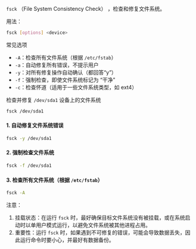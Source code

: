 `fsck` （File System Consistency Check） ，检查和修复文件系统。

用法：
```bash
fsck [options] <device>
```
常见选项
- `-A`：检查所有文件系统（根据 `/etc/fstab`）
- `-a`：自动修复所有错误，不提示用户
- `-y`：对所有修复操作自动确认（都回答“y”）
- `-f`：强制检查，即使文件系统标记为 “干净”
- `-c`：检查怀道（适用于一些文件系统类型，如 ext4）


检查并修复 `/dev/sda1` 设备上的文件系统
```bash
fsck /dev/sda1
```

#### 1. 自动修复文件系统错误
```bash
fsck -y /dev/sda1
```

#### 2. 强制检查文件系统
```bash
fsck -f /dev/sda1
```

#### 3. 检查所有文件系统（根据 `/etc/fstab`）
```bash
fsck -A
```

注意：
1. 挂载状态：在运行 `fsck` 时，最好确保目标文件系统没有被挂载，或在系统启动时以单用户模式运行，以避免文件系统被其他进程占用。
2. 重要性：运行 `fsck` 时，如果遇到不可修复的错误，可能会导致数据丢失，因此运行命令时要小心，并最好有数据备份。
